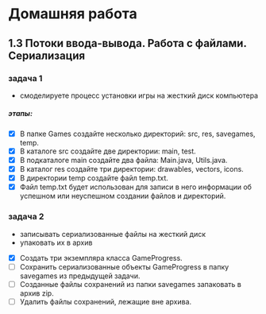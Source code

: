 # Домашняя работа
## 1.3 Потоки ввода-вывода. Работа с файлами. Сериализация
### задача 1
* смоделируете процесс установки игры на жесткий диск компьютера
##### этапы:
- [x] В папке Games создайте несколько директорий: src, res, savegames, temp.
- [x] В каталоге src создайте две директории: main, test.
- [x] В подкаталоге main создайте два файла: Main.java, Utils.java.
- [x] В каталог res создайте три директории: drawables, vectors, icons.
- [x] В директории temp создайте файл temp.txt.
- [x] Файл temp.txt будет использован для записи в него информации об успешном или неуспешном создании файлов и директорий.

### задача 2
* записывать сериализованные файлы на жесткий диск
* упаковать их в архив 

-[x] Создать три экземпляра класса GameProgress.
-[ ] Сохранить сериализованные объекты GameProgress в папку savegames из предыдущей задачи.
-[ ] Созданные файлы сохранений из папки savegames запаковать в архив zip.
-[ ] Удалить файлы сохранений, лежащие вне архива.